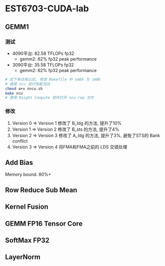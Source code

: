 # EST6703-CUDA-lab

## GEMM1

### 测试
- 4090平台: 82.58 TFLOPs fp32
    - gemm2: 62% fp32 peak performance
- 3090平台: 35.58 TFLOPs fp32
    - gemm2: 62% fp32 peak performance

```Bash
# 拉下来仓库以后, 修改 Makefile 中 sm89 为 sm86
# 使用 ncu 进行性能测试
chmod a+x nncu.sh
make ncu
# 使用 Nsight Compute 软件打开 ncu-rep 文件
```

### 修改
1. Version 0 => Version 1
    修改了 B_ldg 的方法, 提升了10%
2. Version 1 => Version 2
    修改了 B_sts 的方法, 提升了4%
3. Version 2 => Version 3
    修改了 A_ldg 的方法, 提升了3%, 避免了STS的 Bank conflict
4. Version 3 => Version 4
    将FMA和FMA之前的 LDS 交错处理

## Add Bias

Memory bound. 80%+

## Row Reduce Sub Mean



## Kernel Fusion

## GEMM FP16 Tensor Core

## SoftMax FP32

## LayerNorm
